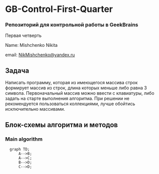 # GB-Control-First-Quarter

### Репозиторий для контрольной работы в GeekBrains

Первая четверть

Name: Mishchenko Nikita

email: NikMishchenko@yandex.ru

## Задача

Написать программу, которая из имеющегося массива строк формирует массив из строк, длина которых меньше либо равна 3 символа. Первоначальный массив можно ввести с клавиатуры, либо задать на старте выполнения алгоритма. При решении не рекомендуется пользоваться коллекциями, лучше обойтись исключительно массивами.

## Блок-схемы алгоритма и методов
### Main algorithm

```mermaid
  graph TD;
      A-->B;
      A-->C;
      B-->D;
      C-->D;
```
